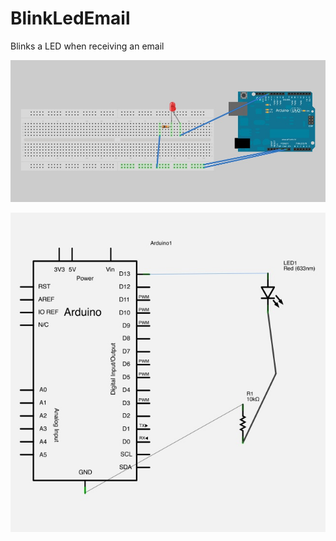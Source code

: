 BlinkLedEmail
=============

Blinks a LED when receiving an email

![ard](https://github.com/kirai/BlinkLedEmail/raw/master/breadboard.jpeg)

![ard](https://github.com/kirai/BlinkLedEmail/raw/master/schematic.jpeg)

